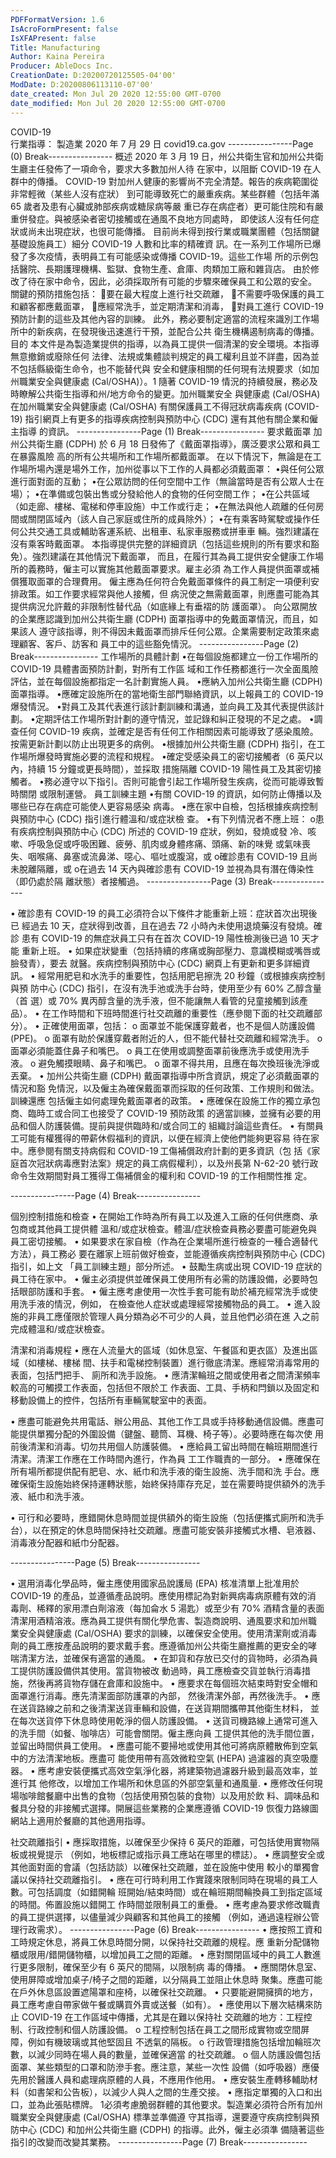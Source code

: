 ```yaml
---
PDFFormatVersion: 1.6
IsAcroFormPresent: false
IsXFAPresent: false
Title: Manufacturing
Author: Kaina Pereira
Producer: AbleDocs Inc.
CreationDate: D:20200720125505-04'00'
ModDate: D:20200806113110-07'00'
date_created: Mon Jul 20 2020 12:55:00 GMT-0700
date_modified: Mon Jul 20 2020 12:55:00 GMT-0700
---
```

COVID-19  
行業指導：
製造業
2020 年 7 月 29 日 
covid19.ca.gov 
----------------Page (0) Break----------------
概述
2020 年 3 月 19 日，州公共衛生官和加州公共衛生廳主任發佈了一項命令，要求大多數加州人待
在家中，以阻斷 COVID-19 在人群中的傳播。 
COVID-19 對加州人健康的影響尚不完全清楚。報告的疾病範圍從非常輕微（某些人沒有症狀）
到可能導致死亡的嚴重疾病。某些群體（包括年滿 65 歲者及患有心臟或肺部疾病或糖尿病等嚴
重已存在病症者）更可能住院和有嚴重併發症。與被感染者密切接觸或在通風不良地方同處時，
即使該人沒有任何症狀或尚未出現症狀，也很可能傳播。
目前尚未得到按行業或職業團體（包括關鍵基礎設施員工）細分 COVID-19 人數和比率的精確資
訊。在一系列工作場所已爆發了多次疫情，表明員工有可能感染或傳播 COVID-19。這些工作場
所的示例包括醫院、長期護理機構、監獄、食物生產、倉庫、肉類加工廠和雜貨店。
由於修改了待在家中命令，因此，必須採取所有可能的步驟來確保員工和公眾的安全。
關鍵的預防措施包括：
要在最大程度上進行社交疏離，
不需要呼吸保護的員工和顧客都應戴面罩，
應經常洗手，並定期清潔和消毒，
對員工進行 COVID-19 預防計劃的這些及其他內容的訓練。
此外，務必要制定適當的流程來識別工作場所中的新疾病，在發現後迅速進行干預，並配合公共
衛生機構遏制病毒的傳播。
目的
本文件是為製造業提供的指導，以為員工提供一個清潔的安全環境。本指導無意撤銷或廢除任何
法律、法規或集體談判規定的員工權利且並不詳盡，因為並不包括縣級衛生命令，也不能替代與
安全和健康相關的任何現有法規要求（如加州職業安全與健康處 (Cal/OSHA)）。1 隨著 
COVID-19 情況的持續發展，務必及時瞭解公共衛生指導和州/地方命令的變更。加州職業安全
與健康處 (Cal/OSHA) 在加州職業安全與健康處 (Cal/OSHA) 有關保護員工不得冠狀病毒疾病 
(COVID-19) 指引網頁上有更多的指導疾病控制與預防中心 (CDC) 還有其他有關企業和僱主指導
的資訊。
----------------Page (1) Break----------------
要求戴面罩
加州公共衛生廳 (CDPH) 於 6 月 18 日發佈了《戴面罩指導》，廣泛要求公眾和員工在暴露風險
高的所有公共場所和工作場所都戴面罩。
在以下情況下，無論是在工作場所場內還是場外工作，加州從事以下工作的人員都必須戴面罩：
•與任何公眾進行面對面的互動；
•在公眾訪問的任何空間中工作（無論當時是否有公眾人士在場）；
•在準備或包裝出售或分發給他人的食物的任何空間工作；
•在公共區域（如走廊、樓梯、電梯和停車設施）中工作或行走；
•在無法與他人疏離的任何房間或關閉區域內（該人自己家庭或住所的成員除外）；
•在有乘客時駕駛或操作任何公共交通工具或輔助客運系統、出租車、私家車服務或拼車車
輛。強烈建議在沒有乘客時戴面罩。
本指導提供完整的詳細資訊（包括這些規則的所有要求和豁免）。強烈建議在其他情況下戴面罩，
而且，在履行其為員工提供安全健康工作場所的義務時，僱主可以實施其他戴面罩要求。雇主必須
為工作人員提供面罩或補償獲取面罩的合理費用。
僱主應為任何符合免戴面罩條件的員工制定一項便利安排政策。如工作要求經常與他人接觸，但
病況使之無需戴面罩，則應盡可能為其提供病況允許戴的非限制性替代品（如底緣上有垂褶的防
護面罩）。
向公眾開放的企業應認識到加州公共衛生廳 (CDPH) 面罩指導中的免戴面罩情況，而且，如果該人
遵守該指導，則不得因未戴面罩而排斥任何公眾。企業需要制定政策來處理顧客、客戶、訪客和
員工中的這些豁免情況。
----------------Page (2) Break----------------
工作場所的具體計劃
•在每個設施都建立一份工作場所的 COVID-19 具體書面預防計劃，對所有工作區
域和工作任務都進行一次全面風險評估，並在每個設施都指定一名計劃實施人員。
•應納入加州公共衛生廳 (CDPH) 面罩指導。
•應確定設施所在的當地衛生部門聯絡資訊，以上報員工的 COVID-19 爆發情況。
•對員工及其代表進行該計劃訓練和溝通，並向員工及其代表提供該計劃。
•定期評估工作場所對計劃的遵守情況，並記錄和糾正發現的不足之處。
•調查任何 COVID-19 疾病，並確定是否有任何工作相關因素可能導致了感染風險。
按需更新計劃以防止出現更多的病例。
•根據加州公共衛生廳 (CDPH) 指引，在工作場所爆發時實施必要的流程和規程。
•確定受感染員工的密切接觸者（6 英尺以內，持續 15 分鐘或更長時間），並採取
措施隔離 COVID-19 陽性員工及其密切接觸者。
•務必遵守以下指引。否則可能會引起工作場所發生疾病，從而可能導致暫時關閉
或限制運營。
員工訓練主題
•有關 COVID-19 的資訊，如何防止傳播以及哪些已存在病症可能使人更容易感染
病毒。
•應在家中自檢，包括根據疾病控制與預防中心 (CDC) 指引進行體溫和/或症狀檢
查。
•有下列情況者不應上班：
o患有疾病控制與預防中心 (CDC) 所述的 COVID-19 症狀，例如，發燒或發
冷、咳嗽、呼吸急促或呼吸困難、疲勞、肌肉或身體疼痛、頭痛、新的味覺
或氣味喪失、咽喉痛、鼻塞或流鼻涕、噁心、嘔吐或腹瀉，或
o確診患有 COVID-19 且尚未脫離隔離，或
o在過去 14 天內與確診患有 COVID-19 並視為具有潛在傳染性（即仍處於隔
離狀態）者接觸過。
----------------Page (3) Break----------------
 
• 確診患有 COVID-19 的員工必須符合以下條件才能重新上班：症狀首次出現後已
經過去 10 天，症狀得到改善，且在過去 72 小時內未使用退燒藥沒有發燒。確診
患有 COVID-19 的無症狀員工只有在首次 COVID-19 陽性檢測後已過 10 天才能
重新上班。 
• 如果症狀變重（包括持續的疼痛或胸部壓力、意識模糊或嘴唇或臉發青），要去
就醫。疾病控制與預防中心 (CDC) 網頁上有更新和更多詳細資訊。 
• 經常用肥皂和水洗手的重要性，包括用肥皂擦洗 20 秒鐘（或根據疾病控制與預
防中心 (CDC) 指引，在沒有洗手池或洗手台時，使用至少有 60% 乙醇含量（首
選）或 70% 異丙醇含量的洗手液，但不能讓無人看管的兒童接觸到該產品）。 
• 在工作時間和下班時間進行社交疏離的重要性（應參閱下面的社交疏離部分）。 
• 正確使用面罩，包括： 
o 面罩並不能保護穿戴者，也不是個人防護設備 (PPE)。 
o 面罩有助於保護穿戴者附近的人，但不能代替社交疏離和經常洗手。 
o 面罩必須能蓋住鼻子和嘴巴。 
o 員工在使用或調整面罩前後應洗手或使用洗手液。 
o 避免觸摸眼睛、鼻子和嘴巴。 
o 面罩不得共用，且應在每次換班後洗淨或丟棄。 
• 加州公共衛生廳 (CDPH) 戴面罩指導中所含資訊，規定了必須戴面罩的情況和豁
免情況，以及僱主為確保戴面罩而採取的任何政策、工作規則和做法。訓練還應
包括僱主如何處理免戴面罩者的政策。 
• 應確保在設施工作的獨立承包商、臨時工或合同工也接受了 COVID-19 預防政策
的適當訓練，並擁有必要的用品和個人防護裝備。提前與提供臨時和/或合同工的
組織討論這些責任。 
• 有關員工可能有權獲得的帶薪休假福利的資訊，以便在經濟上使他們能夠更容易
待在家中。應參閱有關支持病假和 COVID-19 工傷補償政府計劃的更多資訊（包
括《家庭首次冠狀病毒應對法案》規定的員工病假權利），以及州長第 N-62-20 
號行政命令生效期間對員工獲得工傷補償金的權利和 COVID-19 的工作相關性推
定。 
 
              
----------------Page (4) Break----------------
 
個別控制措施和檢查
• 在開始工作時為所有員工以及進入工廠的任何供應商、承包商或其他員工提供體
溫和/或症狀檢查。體溫/症狀檢查員務必要盡可能避免與員工密切接觸。 
• 如果要求在家自檢（作為在企業場所進行檢查的一種合適替代方法），員工務必
要在離家上班前做好檢查，並能遵循疾病控制與預防中心 (CDC) 指引，如上文
「員工訓練主題」部分所述。 
• 鼓勵生病或出現 COVID-19 症狀的員工待在家中。 
• 僱主必須提供並確保員工使用所有必需的防護設備，必要時包括眼部防護和手套。 
• 僱主應考慮使用一次性手套可能有助於補充經常洗手或使用洗手液的情況，例如，
在檢查他人症狀或處理經常接觸物品的員工。 
• 進入設施的非員工應僅限於管理人員分類為必不可少的人員，並且他們必須在進
入之前完成體溫和/或症狀檢查。 
 
 
清潔和消毒規程 
• 應在人流量大的區域（如休息室、午餐區和更衣區）及進出區域（如樓梯、樓梯
間、扶手和電梯控制裝置）進行徹底清潔。應經常消毒常用的表面，包括門把手、
廁所和洗手設施。 
• 應清潔輪班之間或使用者之間清潔頻率較高的可觸摸工作表面，包括但不限於工
作表面、工具、手柄和閂鎖以及固定和移動設備上的控件，包括所有車輛駕駛室中的表面。
 
• 應盡可能避免共用電話、辦公用品、其他工作工具或手持移動通信設備。應盡可
能提供單獨分配的外圍設備（鍵盤、聽筒、耳機、椅子等）。必要時應在每次使
用前後清潔和消毒。切勿共用個人防護裝備。 
• 應給員工留出時間在輪班期間進行清潔。清潔工作應在工作時間內進行，作為員
工工作職責的一部分。 
• 應確保在所有場所都提供配有肥皂、水、紙巾和洗手液的衛生設施、洗手間和洗
手台。應確保衛生設施始終保持運轉狀態，始終保持庫存充足，並在需要時提供額外的洗手液、紙巾和洗手液。
 
• 可行和必要時，應錯開休息時間並提供額外的衛生設施（包括便攜式廁所和洗手
台），以在預定的休息時間保持社交疏離。應盡可能安裝非接觸式水槽、皂液器、消毒液分配器和紙巾分配器。
 
----------------Page (5) Break----------------
 
• 選用消毒化學品時，僱主應使用國家品說護局 (EPA) 核准清單上批准用於 
COVID-19 的產品，並遵循產品說明。應使用標記為對新興病毒病原體有效的消
毒劑、稀釋的家用漂白劑溶液（每加侖水 5 湯匙）或至少有 70% 酒精含量的表面
清潔用酒精溶液。應為員工提供有關化學危害、製造商說明、通風要求和加州職
業安全與健康處 (Cal/OSHA) 要求的訓練，以確保安全使用。使用清潔劑或消毒
劑的員工應按產品說明的要求戴手套。應遵循加州公共衛生廳推薦的更安全的哮
喘清潔方法，並確保有適當的通風。 
• 在卸貨和存放已交付的貨物時，必須為員工提供防護設備供其使用。當貨物被改
動過時，員工應檢查交貨並執行消毒措施，然後再將貨物存儲在倉庫和設施中。 
• 應要求在每個班次結束時對安全帽和面罩進行消毒。應先清潔面部防護罩的內部，
然後清潔外部，再然後洗手。 
• 應在送貨路線之前和之後清潔送貨車輛和設備，在送貨期間攜帶其他衛生材料，
並在每次送貨停下休息時使用乾淨的個人防護設備。 
• 送貨司機路線上通常可進入的洗手間（如餐、咖啡店）可能會關閉。僱主應向員
工提供其他的洗手間位置，並留出時間供員工使用。 
• 應盡可能不要掃地或使用其他可將病原體散佈到空氣中的方法清潔地板。應盡可
能使用帶有高效微粒空氣 (HEPA) 過濾器的真空吸塵器。 
• 應考慮安裝便攜式高效空氣淨化器，將建築物過濾器升級到最高效率，並進行其
他修改，以增加工作場所和休息區的外部空氣量和通風量. 
• 應修改任何現場咖啡館餐廳中出售的食物（包括使用預包裝的食物）以及用於飲
料、調味品和餐具分發的非接觸式選擇。開展這些業務的企業應遵循 COVID-19 
恢復力路線圖網站上適用於餐廳的其他適用指導。 
 
 
社交疏離指引 
• 應採取措施，以確保至少保持 6 英尺的距離，可包括使用實物隔板或視覺提示
（例如，地板標記或指示員工應站在哪里的標誌）。 
• 應調整安全或其他面對面的會議（包括訪談）以確保社交疏離，並在設施中使用
較小的單獨會議以保持社交疏離指引。 
• 應在可行時利用工作實踐來限制同時在現場的員工人數。可包括調度（如錯開輪
班開始/結束時間）或在輪班期間輪換員工到指定區域的時間。佈置設施以錯開工
作時間並限制員工的重疊。 
• 應考慮為要求修改職責的員工提供選擇，以儘量減少與顧客和其他員工的接觸
（例如，通過遠程辦公管理行政需求）。 
----------------Page (6) Break----------------
• 應按照工資和工時規定休息，將員工休息時間分開，以保持社交疏離的規程。應
重新分配儲物櫃或限用/錯開儲物櫃，以增加員工之間的距離。 
• 應對關閉區域中的員工人數進行更多限制，確保至少有 6 英尺的間隔，以限制病
毒的傳播。 
• 應關閉休息室、使用屏障或增加桌子/椅子之間的距離，以分隔員工並阻止休息時
聚集。應盡可能在戶外休息區設置遮陽罩和座椅，以確保社交疏離。 
• 只要能避開擁擠的地方，員工應考慮自帶家做午餐或購買外賣或送餐（如有）。 
• 應使用以下層次結構來防止 COVID-19 在工作區域中傳播，尤其是在難以保持社
交疏離的地方：工程控制、行政控制和個人防護設備。 
o 工程控制包括在員工之間形成實物或空間屏障，例如有機玻璃或其他堅固且
不透氣的隔板。 
o 行政管理措施包括增加輪班次數，以減少同時在場人員的數量，並確保適當
的社交疏離。 
o 個人防護設備包括面罩、某些類型的口罩和防滲手套。應注意，某些一次性
設備（如呼吸器）應優先用於醫護人員和處理病原體的人員，不應用作他用。 
• 應安裝生產轉移輔助材料（如書架和公告板），以減少人與人之間的生產交接。 
• 應指定單獨的入口和出口，並為此張貼標牌。 
1必須考慮脆弱群體的其他要求。製造業必須符合所有加州職業安全與健康處 (Cal/OSHA) 標準並準備遵
守其指導，還要遵守疾病控制與預防中心 (CDC) 和加州公共衛生廳 (CDPH) 的指導。此外，僱主必須準
備隨著這些指引的改變而改變其業務。 
----------------Page (7) Break----------------

